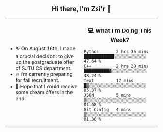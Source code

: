 <h2 align="center"> Hi there, I'm Zsi'r 👋 </h2>

<table>
    <tr>
        <td valign="center" width="50%">
            <ul>
                <li> ⛷️ On August 16th, I made a crucial decision: to give up the postgraduate offer of SJTU CS department.</li>
                <li> 🔥 I’m currently preparing for fall recruitment.</li>
                <li> 🙏 Hope that I could receive some dream offers in the end.</li>
            </ul>
        </td>
       <td valign="top" width="50%">

<h3 align="center"> 💻 What I'm Doing This Week? </h3>

<!--START_SECTION:waka-->
```text
Python       2 hrs 35 mins   ████████████░░░░░░░░░░░░░   47.64 % 
C++          2 hrs 20 mins   ██████████▓░░░░░░░░░░░░░░   43.24 % 
Text         17 mins         █▒░░░░░░░░░░░░░░░░░░░░░░░   05.37 % 
JSON         5 mins          ▒░░░░░░░░░░░░░░░░░░░░░░░░   01.68 % 
Git Config   4 mins          ▒░░░░░░░░░░░░░░░░░░░░░░░░   01.38 % 
```
<!--END_SECTION:waka-->
</td></tr>
</table>
